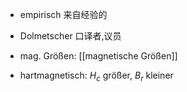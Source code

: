 - empirisch 来自经验的 
- Dolmetscher 口译者,议员 

- mag. Größen: [[magnetische Größen]] 
- hartmagnetisch: $H_c$ größer, $B_r$ kleiner 